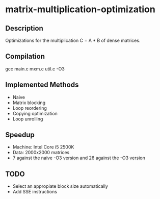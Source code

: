 # matrix-multiplication-optimization

## Description
Optimizations for the multiplication C = A * B of dense matrices.

## Compilation
gcc main.c mxm.c util.c -O3

## Implemented Methods
- Naive
- Matrix blocking
- Loop reordering
- Copying optimization
- Loop unrolling

## Speedup
- Machine: Intel Core i5 2500K
- Data: 2000x2000 matrices
- 7 against the naive -O3 version and 26 against the -O3 version

## TODO
- Select an appropiate block size automatically
- Add SSE instructions
